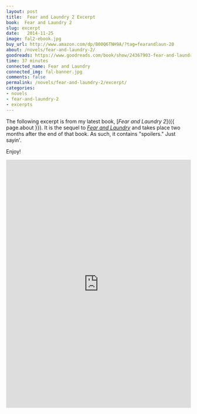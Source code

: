 ```yaml
---
layout: post
title:  Fear and Laundry 2 Excerpt
book:  Fear and Laundry 2
slug: excerpt
date:   2014-11-25
image: fal2-ebook.jpg
buy_url: http://www.amazon.com/dp/B00Q6TNH9A/?tag=fearandlaun-20
about: /novels/fear-and-laundry-2/
goodreads: https://www.goodreads.com/book/show/24367903-fear-and-laundry-2
time: 37 minutes
connected_name: Fear and Laundry
connected_img: fal-banner.jpg
comments: false
permalink: /novels/fear-and-laundry-2/excerpt/
categories: 
- novels
- fear-and-laundry-2
- excerpts
---
```


The following excerpt is from my latest book, [*Fear and Laundry 2*]({{ page.about }}). It is the sequel to [*Fear and Laundry*][fal] and takes place two months after the end of that book. As such, it contains "spoilers." Just sayin'.

Enjoy!

<iframe type="text/html" width="650" height="675" frameborder="0" allowfullscreen style="max-width:100%" src="https://read.amazon.com/kp/card?asin=B00Q6TNH9A&preview=inline&linkCode=kpe&ref_=cm_sw_r_kb_dp_cfBqFbW6MAEWX&tag=fearandlaun-20" ></iframe>

[fal]:/novels/fear-and-laundry/
